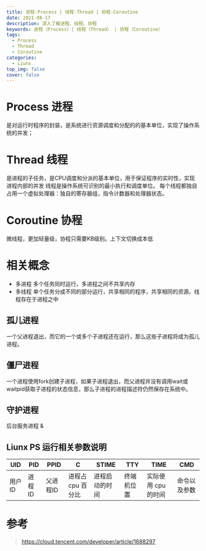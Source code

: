 ```yaml
---
title: 进程-Process | 线程-Thread | 协程-Coroutine
date: 2021-08-17
description: 深入了解进程、线程、协程
keywords: 进程（Process）| 线程（Thread） | 协程（Coroutine）
tags:
  - Process
  - Thread
  - Coroutine
categories:
  - Liunx
top_img: false
cover: false
---
```


# Process 进程
是对运行时程序的封装，是系统进行资源调度和分配的的基本单位，实现了操作系统的并发；

# Thread 线程
是进程的子任务，是CPU调度和分派的基本单位，用于保证程序的实时性，实现进程内部的并发
线程是操作系统可识别的最小执行和调度单位。 每个线程都独自占用一个虚拟处理器：独自的寄存器组，指令计数器和处理器状态。

# Coroutine 协程
微线程，更加轻量级，协程只需要KB级别。上下文切换成本低

# 相关概念
- 多进程 多个任务同时运行，多进程之间不共享内存
- 多线程 单个任务分成不同的部分运行，共享相同的程序，共享相同的资源。线程存在于进程之中

## 孤儿进程
一个父进程退出，而它的一个或多个子进程还在运行，那么这些子进程将成为孤儿进程。

## 僵尸进程
一个进程使用fork创建子进程，如果子进程退出，而父进程并没有调用wait或waitpid获取子进程的状态信息，那么子进程的进程描述符仍然保存在系统中。


## 守护进程

后台服务进程  &

## Liunx PS 运行相关参数说明

| UID  | PID  | PPID  | C           | STIME   | TTY   | TIME         | CMD    |
|------|------|-------|-------------|---------|-------|--------------|--------|
| 用户ID | 进程ID | 父进程ID | 进程占 cpu 百分比 | 进程启动的时间 | 终端机位置 | 实际使用 cpu 的时间 | 命令以及参数 |



# 参考
> https://cloud.tencent.com/developer/article/1688297

